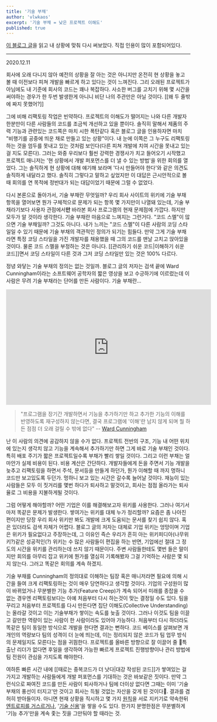 ```yaml
---
title: '기술 부채'
author: 'vlwkaos'
excerpt: '기술 부채 = 낮은 프로젝트 이해도'
published: true
---
```



[이 블로그 글](https://daverupert.com/2020/11/technical-debt-as-a-lack-of-understanding/)을 읽고 내 상황에 맞춰 다시 써보았다. 직접 인용이 많이 포함되어있다. 

---

2020.12.11

회사에 오래 다니지 않아 예전의 상황을 잘 아는 것은 아니지만 온전히 현 상황을 놓고 볼 때 이전보다 피쳐 개발을 빠르게 하고 있다는 것이 느껴진다. 그리 오래된 프로젝트가 아님에도 내 기준에 회사의 코드는 꽤나 복잡하다. 사소한 버그를 고치기 위해 몇 시간을 써야하는 경우가 한 두번 발생한게 아니니 비단 나의 주관만은 아닐 것이다. [[왜 두 줄밖에 짜지 못했어?]]

그에 비해 리팩토링 작업은 빈약하다. 프로젝트의 이해도가 떨어지는 나와 다른 개발자 한분만이 다른 사람들의 코드를 조금씩 개선하고 있을 뿐이다. 솔직히 말해서 제품의 주력 기능과 관련있는 코드쪽은 마치 시한 폭탄같다 혹은 블로그 글을 인용하자면 마치 "비행기를 공중에 띄운 채로 만들고 있는 상황"이다. 내 눈에 이쪽은 그 누구도 리팩토링하는 것을 엄두를 못내고 있는 것처럼 보인다(다른 피쳐 개발에 치여 시간을 못내고 있는 걸 지도 모른다). 그러는 와중 우리보다 훨씬 강력한 경쟁사가 치고 들어오기 시작했고 프로젝트 매니저는 '현 상황에서 개발 퍼포먼스를 더 낼 수 있는 방법'을 위한 회의를 열었다. 그는 솔직하게 현 상황에 대해 얘기해 보라며 '다시 만들어야 한다'와 같은 의견도 솔직하게 내달라고 했다. 솔직히 그렇다고 말하고 싶었지만 이 대답은 근시안적으로 볼 때 회의를 연 목적에 정반대가 되는 대답이었기 때문에 그럴 수 없었다.

다시 본론으로 돌아가서, 기술 부채란 무엇일까? 우리 회사 사이트의 위키에 기술 부채 항목을 열어보면 뭔가 구체적으로 문제가 되는 항목 몇 가지만이 나열돼 있는데, 기술 부채라기보다 사용자 관점에서**만** 바라본 회사 프로그램의 현재 문제점에 가깝다. 하지만 모두가 알 것이라 생각한다. 기술 부채란 마음으로 느껴지는 그런거다. "코드 스멜"이 많으면 기술 부채일까? 그것도 아니다. 내가 느끼는 "코드 스멜"이 다른 사람의 코딩 스타일일 수 있기 때문에 기술 부채의 객관적인 정의가 되기는 힘들다. 만약 그게 기술 부채라면 특정 코딩 스타일을 가진 개발자를 채용했을 때 그의 코드를 맨날 고치고 앉아있을 것이다. 물론 코드 스멜을 부정하는 것은 아니다. [[관리하기 쉬운 코드|이해하기 쉬운 코드]]면서 코딩 스타일이 다른 것과 그저 코딩 스타일만 있는 것은 100% 다르다. 

정녕 와닿는 기술 부채의 정의는 없는 것일까. 블로그 글의 저자는 검색 끝에 Ward Cunningham이라는 소프트웨어 공학자의 짧은 영상을 보고 수긍하기에 이르렀는데 이 사람은 무려 기술 부채라는 단어를 만든 사람이다. 기술 부채란...

<div class='embed-wrapper'>
<iframe width="560" height="315" src="https://www.youtube-nocookie.com/embed/pqeJFYwnkjE" frameborder="0" allow="accelerometer; autoplay; clipboard-write; encrypted-media; gyroscope; picture-in-picture" allowfullscreen></iframe>
</div>

> "프로그램을 장기간 개발하면서 기능을 추가하기만 하고 추가한 기능의 이해를 반영하도록 재구성하지 않는다면, 결국 프로그램에 '이해'란 남지 않게 되며 뭘 하든 점점 더 오래 걸릴 수 밖에 없다"
> -- [Ward Cunningham](https://www.youtube.com/watch?v=pqeJFYwnkjE)


난 이 사람의 의견에 공감하지 않을 수가 없다. 프로젝트 전반의 구조, 기능 내 어떤 위치에 있는지 생각치 않고 기능을 계속해서 추가하기만 하면 그게 바로 기술 부채인 것이다. 특히 배포 주기가 짧은 프로젝트일수록 부채가 빨리 쌓일 것이다. 그리고 이런 부채는 얼마안가 실제 비용이 된다. 비용 계산은 간단하다. 개발자들에게 돈을 주면서 기능 개발을 늦추고 리팩토링을 하면서 주석, 문서등을 만들게 하던가, 뭔가 이해할 때 까지 멍하니 코드만 보고있도록 두던가. 멍하니 보고 있는 시간은 갈수록 늘어날 것이다. 재능이 있는 사람들은 모두 이 짓거리를 몇번 하다가 퇴사하고 말것이고, 회사는 점점 올라가는 퇴사율로 그 비용을 지불하게될 것이다.

그럼 어떻게 해야할까? 어떤 기업은 이를 해결해보고자 위키를 사용한다. 그러나 여기서 마저 똑같은 문제가 발생한다. 쌓여가는 위키를 대체 누가 정리할까? 요즘은 좀 나아진 편이지만 당장 우리 회사 위키만 봐도 개발에 크게 도움되는 문서를 찾기 쉽지 않다. 혹은 있더라도 검색 자체가 어렵다. 블로그 글의 저자는 대체로 기업 위키는 엉망이며 기업은 위키가 필요없다고 주장하는데, 그 이유인 즉슨 우리가 흔히 아는 위키피디아(나무위키?)같은 성공적인(?) 위키는 수 많은 사람들이 편집을 하는 반면, 기업에선 절대 그 정도의 시간을 위키를 관리하는데 쓰지 않기 때문이다. 주변 사람들한테도 몇번 들은 말이지만 회의를 아무리 잡고 위키에 뭔가를 열심히 기록해봤자 그걸 기억하는 사람은 몇 되지 않는다. 그러고 똑같은 회의를 계속 하겠지.

기술 부채를 Cunningham의 정의대로 이해하는 팀장 혹은 매니저라면 필요에 의해 시간을 들여 크게 리팩토링하는 것이 매우 당연하다고 생각할 것이다. 기업의 구성원이 많이 바뀌었거나 무분별한 기능 추가(Feature Creep)가 계속 되어서 미래를 종잡을 수 없는 경우엔 리팩토링보다는 아예 처음부터 다시 하는것이 맞는 결정일 수도 있다. 팀을 꾸리고 처음부터 프로젝트를 다시 만든다면 집단 이해도(Collective Understanding)는 올라갈 것이고 이는 기술부채가 쌓이는 속도를 늦출 것이다. 그러나 이것도 팀을 이끌고 갈만한 역량이 있는 사람이 한 사람이라도 있어야 가능하다. 처음부터 다시 하더라도 똑같은 팀이 동일한 방식으로 개발을 한다면 결과는 뻔하다. 코드 베이스를 살펴보면 개개인의 역량보다 팀의 성격이 더 눈에 띄는데, 이는 정리되지 않은 코드가 팀 업무 방식의 문제일지도 모른다는 점을 귀띔한다. 프로젝트를 올바른 방향으로 잘 이끌어 줄 특출난 리더가 없다면 후일을 생각하여 가능한 빠르게 프로젝트 진행방향이나 관리 방법에 팀 전원이 관심을 가지도록 해야한다.

여하튼 빠른 시간 내에 [[때로는 중복코드가 더 낫다|대강 작성된 코드]]가 쌓여있는 걸 가지고 개발하는 사람들에게 개발 퍼포먼스를 기대하는 것은 바보같은 짓이다. 만약 그런식으로 짜여진 코드를 만든 사람이 퇴사하거나 팀에 더이상 없다면 그때는 이미 '기술 부채의 풍선이 터지고'만 것이고 회사는 득될 것없는 자산을 갖게 된 것이다👏. 결과를 겸허히 받아들이자. 아니면 현재 상황을 직시하고 몇 가지 [원칙](https://adactio.com/journal/16811)을 서로 지키기로 약속한뒤 [엔트로피를 거스르거나](https://blog.jim-nielsen.com/2020/cheating-entropy-with-native-web-tech/), '[기술 신용](https://www.stillbreathing.co.uk/2016/10/13/technical-credit)'을 쌓을 수도 있다. 한가지 분명한점은 무분별하게 '기능 추가'만을 계속 좇는 짓을 그만둬야 할 때라는 것.

